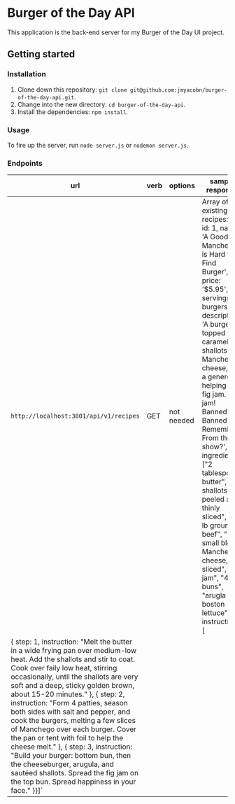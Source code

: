 # Burger of the Day API
This application is the back-end server for my Burger of the Day UI project.

## Getting started

### Installation
1. Clone down this repository: `git clone git@github.com:jmyacobn/burger-of-the-day-api.git`.
2. Change into the new directory: `cd burger-of-the-day-api`.
3. Install the dependencies: `npm install`.

### Usage
To fire up the server, run `node server.js` or `nodemon server.js`.

### Endpoints

| url | verb | options | sample response |
| --- | ---- | ------- | --------------- |
| `http://localhost:3001/api/v1/recipes` | GET | not needed | Array of all existing recipes: `[{ id: 1, name: 'A Good Manchego is Hard to Find Burger', price: '$5.95', servings: '4 burgers', description: 'A burger topped with caramelized shallots, Manchego cheese, and a generous helping of fig jam. Fig jam! Banned. Banned!! Remember? From the show?', ingredients: ["2 tablespoons butter", "6 shallots, peeled and thinly sliced", "1 lb ground beef", "1 small block Manchego cheese, sliced", "fig jam", "4 buns", "arugla or boston lettuce"], instructions: [
{ step: 1, instruction: "Melt the butter in a wide frying pan over medium-low heat. Add the shallots and stir to coat. Cook over faily low heat, stirring occasionally, until the shallots are very soft and a deep, sticky golden brown, about 15-20 minutes." }, { step: 2, instruction: "Form 4 patties, season both sides with salt and pepper, and cook the burgers, melting a few slices of Manchego over each burger. Cover the pan or tent with foil to help the cheese melt." }, { step: 3, instruction: "Build your burger: bottom bun, then the cheeseburger, arugula, and sautéed shallots. Spread the fig jam on the top bun. Spread happiness in your face." }}]` |